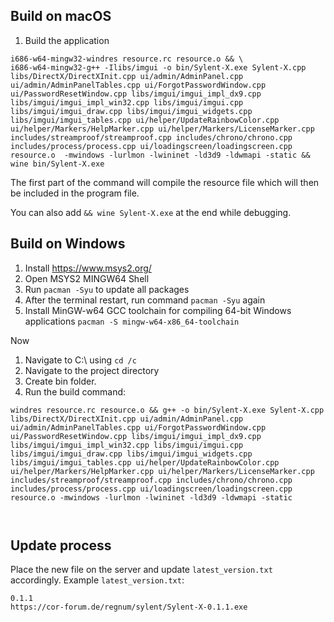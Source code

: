 ## Build on macOS

1. Build the application
```
i686-w64-mingw32-windres resource.rc resource.o && \
i686-w64-mingw32-g++ -Ilibs/imgui -o bin/Sylent-X.exe Sylent-X.cpp libs/DirectX/DirectXInit.cpp ui/admin/AdminPanel.cpp ui/admin/AdminPanelTables.cpp ui/ForgotPasswordWindow.cpp ui/PasswordResetWindow.cpp libs/imgui/imgui_impl_dx9.cpp libs/imgui/imgui_impl_win32.cpp libs/imgui/imgui.cpp libs/imgui/imgui_draw.cpp libs/imgui/imgui_widgets.cpp libs/imgui/imgui_tables.cpp ui/helper/UpdateRainbowColor.cpp ui/helper/Markers/HelpMarker.cpp ui/helper/Markers/LicenseMarker.cpp includes/streamproof/streamproof.cpp includes/chrono/chrono.cpp includes/process/process.cpp ui/loadingscreen/loadingscreen.cpp resource.o  -mwindows -lurlmon -lwininet -ld3d9 -ldwmapi -static && wine bin/Sylent-X.exe
```

The first part of the command will compile the resource file which will then be included in the program file.

You can also add ``&& wine Sylent-X.exe`` at the end while debugging.

## Build on Windows

1. Install https://www.msys2.org/
2. Open MSYS2 MINGW64 Shell
3. Run ``pacman -Syu`` to update all packages
4. After the terminal restart, run command ``pacman -Syu`` again
5. Install MinGW-w64 GCC toolchain for compiling 64-bit Windows applications
``pacman -S mingw-w64-x86_64-toolchain``

Now
1. Navigate to C:\ using ``cd /c``
2. Navigate to the project directory
3. Create bin folder.
4. Run the build command:
```
windres resource.rc resource.o && g++ -o bin/Sylent-X.exe Sylent-X.cpp libs/DirectX/DirectXInit.cpp ui/admin/AdminPanel.cpp ui/admin/AdminPanelTables.cpp ui/ForgotPasswordWindow.cpp ui/PasswordResetWindow.cpp libs/imgui/imgui_impl_dx9.cpp libs/imgui/imgui_impl_win32.cpp libs/imgui/imgui.cpp libs/imgui/imgui_draw.cpp libs/imgui/imgui_widgets.cpp libs/imgui/imgui_tables.cpp ui/helper/UpdateRainbowColor.cpp ui/helper/Markers/HelpMarker.cpp ui/helper/Markers/LicenseMarker.cpp includes/streamproof/streamproof.cpp includes/chrono/chrono.cpp includes/process/process.cpp ui/loadingscreen/loadingscreen.cpp resource.o -mwindows -lurlmon -lwininet -ld3d9 -ldwmapi -static



```


## Update process

Place the new file on the server and update ``latest_version.txt`` accordingly. Example ``latest_version.txt``:

```
0.1.1
https://cor-forum.de/regnum/sylent/Sylent-X-0.1.1.exe
```
